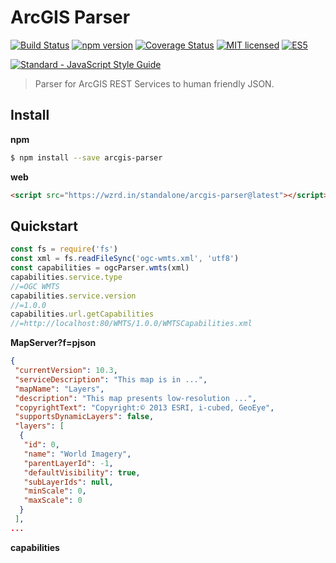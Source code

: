# ArcGIS Parser

[![Build Status](https://travis-ci.org/DenisCarriere/arcgis-parser.svg?branch=master)](https://travis-ci.org/DenisCarriere/arcgis-parser)
[![npm version](https://badge.fury.io/js/arcgis-parser.svg)](https://badge.fury.io/js/arcgis-parser)
[![Coverage Status](https://coveralls.io/repos/github/DenisCarriere/arcgis-parser/badge.svg?branch=master)](https://coveralls.io/github/DenisCarriere/arcgis-parser?branch=master)
[![MIT licensed](https://img.shields.io/badge/license-MIT-blue.svg)](https://raw.githubusercontent.com/DenisCarriere/arcgis-parser/master/LICENSE)
[![ES5](https://camo.githubusercontent.com/d341caa63123c99b79fda7f8efdc29b35f9f2e70/68747470733a2f2f696d672e736869656c64732e696f2f62616467652f65732d352d627269676874677265656e2e737667)](http://kangax.github.io/compat-table/es5/)

<!-- Line Break -->

[![Standard - JavaScript Style Guide](https://cdn.rawgit.com/feross/standard/master/badge.svg)](https://github.com/feross/standard)

> Parser for ArcGIS REST Services to human friendly JSON.

## Install

**npm**

```bash
$ npm install --save arcgis-parser
```

**web**

```html
<script src="https://wzrd.in/standalone/arcgis-parser@latest"></script>
```

## Quickstart

```javascript
const fs = require('fs')
const xml = fs.readFileSync('ogc-wmts.xml', 'utf8')
const capabilities = ogcParser.wmts(xml)
capabilities.service.type
//=OGC WMTS
capabilities.service.version
//=1.0.0
capabilities.url.getCapabilities
//=http://localhost:80/WMTS/1.0.0/WMTSCapabilities.xml
```

**MapServer?f=pjson**

```json
{
 "currentVersion": 10.3,
 "serviceDescription": "This map is in ...",
 "mapName": "Layers",
 "description": "This map presents low-resolution ...",
 "copyrightText": "Copyright:© 2013 ESRI, i-cubed, GeoEye",
 "supportsDynamicLayers": false,
 "layers": [
  {
   "id": 0,
   "name": "World Imagery",
   "parentLayerId": -1,
   "defaultVisibility": true,
   "subLayerIds": null,
   "minScale": 0,
   "maxScale": 0
  }
 ],
...
```

**capabilities**

```json
```